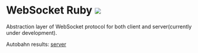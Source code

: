 # WebSocket Ruby [![](http://travis-ci.org/imanel/websocket-ruby.png)](http://travis-ci.org/imanel/websocket-ruby)

Abstraction layer of WebSocket protocol for both client and server(currently under development).

Autobahn results: [server](http://imanel.github.com/websocket-ruby/autobahn/server/)
